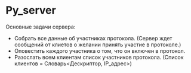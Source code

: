 # Py_server

Основные задачи сервера:

* Собрать все данные об участниках протокола. (Сервер ждет сообщений от клиетов о желании принять участие в протоколе.)
* Оповестить каждого участника о том, что он включен в протокол. 
* Разослать всем клиентам список участников протокола. (Список клиентов = Словарь<Дескриптор, IP_адрес>)